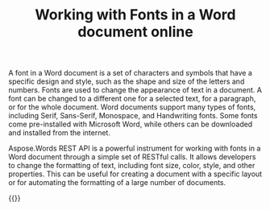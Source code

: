 ﻿---
title: "Working with Fonts in a Word document online"
articleTitle: "Working with Fonts"
linktitle: "Fonts"
type: docs
url: /fonts/
description: "Insert, edit, delete Fonts in a Word document programmatically via Cloud API."
weight: 70
---

A font in a Word document is a set of characters and symbols that have a specific design and style, such as the shape and size of the letters and numbers. Fonts are used to change the appearance of text in a document. A font can be changed to a different one for a selected text, for a paragraph, or for the whole document. Word documents support many types of fonts, including Serif, Sans-Serif, Monospace, and Handwriting fonts. Some fonts come pre-installed with Microsoft Word, while others can be downloaded and installed from the internet.

Aspose.Words REST API is a powerful instrument for working with fonts in a Word document through a simple set of RESTful calls. It allows developers to change the formatting of text, including font size, color, style, and other properties. This can be useful for creating a document with a specific layout or for automating the formatting of a large number of documents.


{{<list-children-pages>}}
